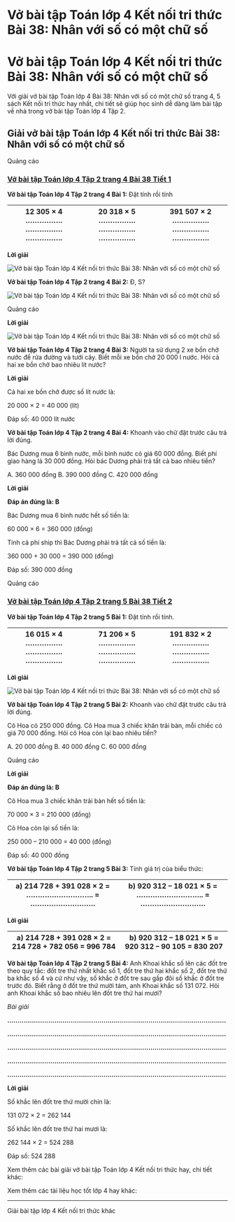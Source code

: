 # Vở bài tập Toán lớp 4 Kết nối tri thức Bài 38: Nhân với số có một chữ số

# Vở bài tập Toán lớp 4 Kết nối tri thức Bài 38: Nhân với số có một chữ số

Với giải vở bài tập Toán lớp 4 Bài 38: Nhân với số có một chữ số trang 4, 5 sách Kết nối tri thức hay nhất, chi tiết sẽ giúp học sinh dễ dàng làm bài tập về nhà trong vở bài tập Toán lớp 4 Tập 2.

## Giải vở bài tập Toán lớp 4 Kết nối tri thức Bài 38: Nhân với số có một chữ số

Quảng cáo

### [**Vở bài tập Toán lớp 4 Tập 2 trang 4 Bài 38 Tiết 1**](https://vietjack.com/vbt-toan-4-kn/bai-38-tiet-1-trang-4-tap-2.jsp)

**Vở bài tập Toán lớp 4 Tập 2 trang 4 Bài 1:** Đặt tính rồi tính

**12 305 × 4** **…………….** **…………….** **…………….** |  **20 318 × 5** **…………….** **…………….** **…………….** |  **391 507 × 2** **…………….** **…………….** **…………….**  
---|---|---  
  
**Lời giải**

![Vở bài tập Toán lớp 4 Kết nối tri thức Bài 38: Nhân với số có một chữ số](https://vietjack.com/vbt-toan-4-kn/images/bai-38-nhan-voi-so-co-mot-chu-so.PNG)

**Vở bài tập Toán lớp 4 Tập 2 trang 4 Bài 2:** Đ, S?

![Vở bài tập Toán lớp 4 Kết nối tri thức Bài 38: Nhân với số có một chữ số](https://vietjack.com/vbt-toan-4-kn/images/bai-38-nhan-voi-so-co-mot-chu-so-1.PNG)

Quảng cáo

**Lời giải**

![Vở bài tập Toán lớp 4 Kết nối tri thức Bài 38: Nhân với số có một chữ số](https://vietjack.com/vbt-toan-4-kn/images/bai-38-nhan-voi-so-co-mot-chu-so-a.PNG)

**Vở bài tập Toán lớp 4 Tập 2 trang 4 Bài 3:** Người ta sử dụng 2 xe bồn chở nước để rửa đường và tưới cây. Biết mỗi xe bồn chở 20 000 l nước. Hỏi cả hai xe bồn chở bao nhiêu lít nước?

**Lời giải**

Cả hai xe bồn chở được số lít nước là:

20 000 × 2 = 40 000 (lít)

Đáp số: 40 000 lít nước

**Vở bài tập Toán lớp 4 Tập 2 trang 4 Bài 4:** Khoanh vào chữ đặt trước câu trả lời đúng.

Bác Dương mua 6 bình nước, mỗi bình nước có giá 60 000 đồng. Biết phí giao hàng là 30 000 đồng. Hỏi bác Dương phải trả tất cả bao nhiêu tiền?

A. 360 000 đồng B. 390 000 đồng C. 420 000 đồng

**Lời giải**

**Đáp án đúng là: B**

Bác Dương mua 6 bình nước hết số tiền là:

60 000 × 6 = 360 000 (đồng)

Tính cả phí ship thì Bác Dương phải trả tất cả số tiền là:

360 000 + 30 000 = 390 000 (đồng)

Đáp số: 390 000 đồng

Quảng cáo

### [**Vở bài tập Toán lớp 4 Tập 2 trang 5 Bài 38 Tiết 2**](https://vietjack.com/vbt-toan-4-kn/bai-38-tiet-2-trang-5-tap-2.jsp)

**Vở bài tập Toán lớp 4 Tập 2 trang 5 Bài 1:** Đặt tính rồi tính.

**16 015 × 4** **…………….** **…………….** **…………….** |  **71 206 × 5** **…………….** **…………….** **…………….** |  **191 832 × 2** **…………….** **…………….** **…………….**  
---|---|---  
  
**Lời giải**

![Vở bài tập Toán lớp 4 Kết nối tri thức Bài 38: Nhân với số có một chữ số](https://vietjack.com/vbt-toan-4-kn/images/bai-38-nhan-voi-so-co-mot-chu-so-1a.PNG)

**Vở bài tập Toán lớp 4 Tập 2 trang 5 Bài 2:** Khoanh vào chữ đặt trước câu trả lời đúng.

Cô Hoa có 250 000 đồng. Cô Hoa mua 3 chiếc khăn trải bàn, mỗi chiếc có giá 70 000 đồng. Hỏi cô Hoa còn lại bao nhiêu tiền?

A. 20 000 đồng B. 40 000 đồng C. 60 000 đồng

Quảng cáo

**Lời giải**

**Đáp án đúng là: B**

Cô Hoa mua 3 chiếc khăn trải bàn hết số tiền là:

70 000 × 3 = 210 000 (đồng)

Cô Hoa còn lại số tiền là:

250 000 – 210 000 = 40 000 (đồng)

Đáp số: 40 000 đồng

**Vở bài tập Toán lớp 4 Tập 2 trang 5 Bài 3:** Tính giá trị của biểu thức:

a) 214 728 + 391 028 × 2 = ……………………….. = ………………………. |  b) 920 312 – 18 021 × 5 = ……………………….. = ……………………….  
---|---  
  
**Lời giải**

a) 214 728 + 391 028 × 2 = 214 728 + 782 056 = 996 784 |  b) 920 312 – 18 021 × 5 = 920 312 – 90 105 = 830 207  
---|---  
  
**Vở bài tập Toán lớp 4 Tập 2 trang 5 Bài 4:** Anh Khoai khắc số lên các đốt tre theo quy tắc: đốt tre thứ nhất khắc số 1, đốt tre thứ hai khắc số 2, đốt tre thứ ba khắc số 4 và cứ như vậy, số khắc ở đốt tre sau gấp đôi số khắc ở đốt tre trước đó. Biết rằng ở đốt tre thứ mười tám, anh Khoai khắc số 131 072. Hỏi anh Khoai khắc số bao nhiêu lên đốt tre thứ hai mươi?

_Bài giải_

**……………………………………………………………………………………………..**

**……………………………………………………………………………………………..**

**……………………………………………………………………………………………..**

**……………………………………………………………………………………………..**

**……………………………………………………………………………………………..**

**Lời giải**

Số khắc lên đốt tre thứ mười chín là:

131 072 × 2 = 262 144

Số khắc lên đốt tre thứ hai mươi là:

262 144 × 2 = 524 288

Đáp số: 524 288

Xem thêm các bài giải vở bài tập Toán lớp 4 Kết nối tri thức hay, chi tiết khác:

Xem thêm các tài liệu học tốt lớp 4 hay khác:

* * *

Giải bài tập lớp 4 Kết nối tri thức khác
